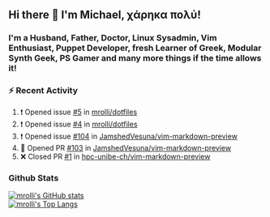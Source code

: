 ## Hi there 👋 I'm Michael, χάρηκα πολύ!

<!--
**mrolli/mrolli** is a ✨ _special_ ✨ repository because its `README.md` (this file) appears on your GitHub profile.

Here are some ideas to get you started:

- 🔭 I’m currently working on ...
- 🌱 I’m currently learning ...
- 👯 I’m looking to collaborate on ...
- 🤔 I’m looking for help with ...
- 💬 Ask me about ...
- 📫 How to reach me: ...
- 😄 Pronouns: ...
- ⚡ Fun fact: ...
-->

### I'm a Husband, Father, Doctor, Linux Sysadmin, Vim Enthusiast, Puppet Developer, fresh Learner of Greek, Modular Synth Geek, PS Gamer and many more things if the time allows it!

### :zap: Recent Activity

<!--START_SECTION:activity-->
1. ❗️ Opened issue [#5](https://github.com/mrolli/dotfiles/issues/5) in [mrolli/dotfiles](https://github.com/mrolli/dotfiles)
2. ❗️ Opened issue [#4](https://github.com/mrolli/dotfiles/issues/4) in [mrolli/dotfiles](https://github.com/mrolli/dotfiles)
3. ❗️ Opened issue [#104](https://github.com/JamshedVesuna/vim-markdown-preview/issues/104) in [JamshedVesuna/vim-markdown-preview](https://github.com/JamshedVesuna/vim-markdown-preview)
4. 💪 Opened PR [#103](https://github.com/JamshedVesuna/vim-markdown-preview/pull/103) in [JamshedVesuna/vim-markdown-preview](https://github.com/JamshedVesuna/vim-markdown-preview)
5. ❌ Closed PR [#1](https://github.com/hpc-unibe-ch/vim-markdown-preview/pull/1) in [hpc-unibe-ch/vim-markdown-preview](https://github.com/hpc-unibe-ch/vim-markdown-preview)
<!--END_SECTION:activity-->

### Github Stats
[![mrolli's GitHub stats](https://github-readme-stats.vercel.app/api?username=mrolli&count_private=true&show_icons=true&theme=onedark)](https://github.com/anuraghazra/github-readme-stats)  
[![mrolli's Top Langs](https://github-readme-stats.vercel.app/api/top-langs/?username=mrolli&count_private=true&theme=onedark&hide=c%2B%2B,c,html,cmake,makefile&layout=compact)](https://github.com/anuraghazra/github-readme-stats)

